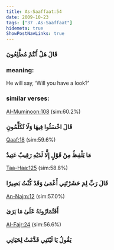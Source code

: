 ```yaml
---
title: As-Saaffaat:54
date: 2009-10-23
tags: ["37 .As-Saaffaat"]
hidemeta: true 
ShowPostNavLinks: true 
---
```

### قَالَ هَلْ أَنْتُمْ مُطَّلِعُونَ
### meaning: 
He will say, ‘Will you have a look?’
### similar verses: 

[Al-Muminoon:108](/23/108) (sim:60.2%)

### قَالَ اخْسَئُوا فِيهَا وَلَا تُكَلِّمُونِ

[Qaaf:18](/50/18) (sim:59.6%)

### مَا يَلْفِظُ مِنْ قَوْلٍ إِلَّا لَدَيْهِ رَقِيبٌ عَتِيدٌ

[Taa-Haa:125](/20/125) (sim:58.8%)

### قَالَ رَبِّ لِمَ حَشَرْتَنِي أَعْمَىٰ وَقَدْ كُنْتُ بَصِيرًا

[An-Najm:12](/53/12) (sim:57.0%)

### أَفَتُمَارُونَهُ عَلَىٰ مَا يَرَىٰ

[Al-Fajr:24](/89/24) (sim:56.6%)

### يَقُولُ يَا لَيْتَنِي قَدَّمْتُ لِحَيَاتِي
